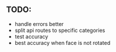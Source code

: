 ## TODO:

- handle errors better
- split api routes to specific categories
- test accuracy
- best accuracy when face is not rotated
